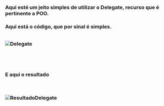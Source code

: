 <h3> Aqui esté um jeito simples de utilizar o Delegate, recurso que é pertinente a POO.

<br>
<h3> Aqui está o código, que por sinal é simples.
<br>
<br>

![Delegate](https://user-images.githubusercontent.com/64815075/228929259-a15f0e7a-fc0d-472b-9aff-82827712bffb.png)

<br>
<br>
<h3> E aqui o resultado
<br>
<br>

<br>![ResultadoDelegate](https://user-images.githubusercontent.com/64815075/228929687-193ed474-98fd-42d4-aa6c-b60fed86e13b.png)
